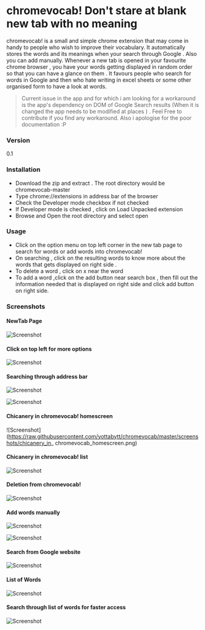 # chromevocab! Don't stare at blank new tab with no meaning

chromevocab! is a small and simple chrome extension that may come in handy to people who wish to improve their vocabulary. It automatically stores the words and its meanings when your search through Google . Also you can add manually. Whenever a new tab is opened in your favourite chrome browser , you have your words getting displayed in random order so that you can have a glance on them . It favours people who search for words in Google and then who hate writing in excel sheets or some other organised form to have a look at words.


> Current issue in the app and for which i am looking for a workaround is
>  the app's dependency on DOM of Google Search results (When it is changed the  app needs to be modified at places ) . Feel Free to contribute if you find any workaround. Also i apologise for the poor documentation :P
  


### Version
0.1

### Installation

* Download the zip and extract . The root directory would be chromevocab-master
* Type chrome://extensions in address bar of the browser
* Check the Developer mode checkbox if not checked
* If Developer mode is checked , click on Load Unpacked extension
* Browse and Open the root directory and select open 

### Usage

* Click on the option menu on top left corner in the new tab page to search for words or add words into chromevocab!
* On searching , click on the resulting words to know more about the words that gets displayed on right side . 
* To delete a word , click on  x  near the word 
* To add a word ,click on the add button near search box , then fill out the information needed that is displayed on right side and click add button on right side.

### Screenshots

#### NewTab Page

![Screenshot](https://raw.githubusercontent.com/yottabytt/chromevocab/master/screenshots/homescreen.png)

#### Click on top left for more options

![Screenshot](https://raw.githubusercontent.com/yottabytt/chromevocab/master/screenshots/backscreen.png)

#### Searching through address bar

![Screenshot](https://raw.githubusercontent.com/yottabytt/chromevocab/master/screenshots/searching_through_addressbar.png)

![Screenshot](https://raw.githubusercontent.com/yottabytt/chromevocab/master/screenshots/searched_result_chicanery.png)

#### Chicanery in chromevocab! homescreen

![Screenshot](https://raw.githubusercontent.com/yottabytt/chromevocab/master/screenshots/chicanery_in_ chromevocab_homescreen.png)

#### Chicanery in chromevocab! list

![Screenshot](https://raw.githubusercontent.com/yottabytt/chromevocab/master/screenshots/chicanery_in_storage.png)

#### Deletion from chromevocab!

![Screenshot](https://raw.githubusercontent.com/yottabytt/chromevocab/master/screenshots/delete_option.png)

#### Add words manually 

![Screenshot](https://raw.githubusercontent.com/yottabytt/chromevocab/master/screenshots/adding_own_words.png)

![Screenshot](https://raw.githubusercontent.com/yottabytt/chromevocab/master/screenshots/ownword_after_storage.png)

#### Search from Google website

![Screenshot](https://raw.githubusercontent.com/yottabytt/chromevocab/master/screenshots/searching_through_searchbar_from_google_screen.png)

#### List of Words

![Screenshot](https://raw.githubusercontent.com/yottabytt/chromevocab/master/screenshots/list_of_words.png)

#### Search through list of words for faster access

![Screenshot](https://raw.githubusercontent.com/yottabytt/chromevocab/master/screenshots/search_feature.png)

